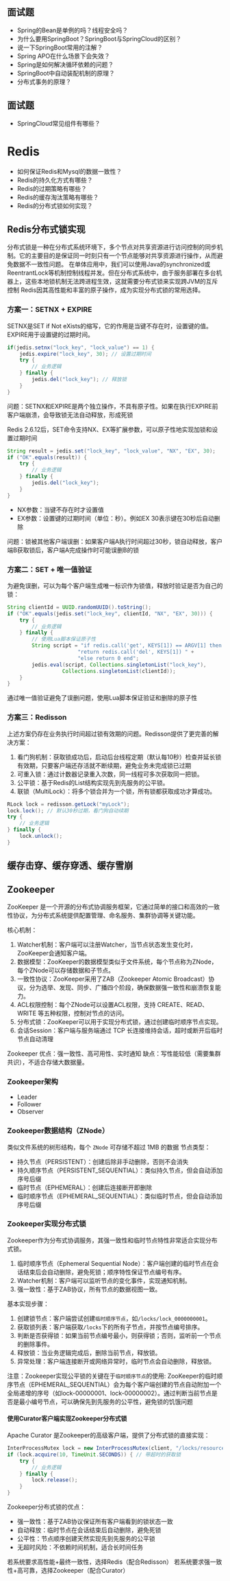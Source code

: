 ## 面试题
- Spring的Bean是单例的吗？线程安全吗？
- 为什么要用SpringBoot？SpringBoot与SpringCloud的区别？
- 说一下SpringBoot常用的注解？
- Spring APO在什么场景下会失效？
- Spring是如何解决循环依赖的问题？
- SpringBoot中自动装配机制的原理？
- 分布式事务的原理？



## 面试题

- SpringCloud常见组件有哪些？



# Redis

- 如何保证Redis和Mysql的数据一致性？
- Redis的持久化方式有哪些？
- Redis的过期策略有哪些？
- Redis的缓存淘汰策略有哪些？
- Redis的分布式锁如何实现？


## Redis分布式锁实现
分布式锁是一种在分布式系统环境下，多个节点对共享资源进行访问控制的同步机制。它的主要目的是保证同一时刻只有一个节点能够对共享资源进行操作，从而避免数据不一致性问题。
在单体应用中，我们可以使用Java的synchronized或ReentrantLock等机制控制线程并发。但在分布式系统中，由于服务部署在多台机器上，这些本地锁机制无法跨进程生效，这就需要分布式锁来实现跨JVM的互斥控制
Redis因其高性能和丰富的原子操作，成为实现分布式锁的常用选择。

### 方案一：SETNX + EXPIRE
SETNX是SET if Not eXists的缩写，它的作用是当键不存在时，设置键的值。
EXPIRE用于设置键的过期时间。
```java
if(jedis.setnx("lock_key", "lock_value") == 1) {
    jedis.expire("lock_key", 30); // 设置过期时间
    try {
        // 业务逻辑
    } finally {
        jedis.del("lock_key"); // 释放锁
    }
}
```
问题：SETNX和EXPIRE是两个独立操作，不具有原子性。如果在执行EXPIRE前客户端崩溃，会导致锁无法自动释放，形成死锁

Redis 2.6.12后，SET命令支持NX、EX等扩展参数，可以原子性地实现加锁和设置过期时间
```java
String result = jedis.set("lock_key", "lock_value", "NX", "EX", 30);
if ("OK".equals(result)) {
    try {
        // 业务逻辑
    } finally {
        jedis.del("lock_key");
    }
}
```
- NX参数：当键不存在时才设置值
- EX参数：设置键的过期时间（单位：秒）。例如EX 30表示键在30秒后自动删除


问题：锁被其他客户端误删：如果客户端A执行时间超过30秒，锁自动释放，客户端B获取锁后，客户端A完成操作时可能误删B的锁

### 方案二：SET + 唯一值验证
为避免误删，可以为每个客户端生成唯一标识作为锁值，释放时验证是否为自己的锁：
```java
String clientId = UUID.randomUUID().toString();
if ("OK".equals(jedis.set("lock_key", clientId, "NX", "EX", 30))) {
    try {
        // 业务逻辑
    } finally {
        // 使用Lua脚本保证原子性
        String script = "if redis.call('get', KEYS[1]) == ARGV[1] then " +
                       "return redis.call('del', KEYS[1]) " +
                       "else return 0 end";
        jedis.eval(script, Collections.singletonList("lock_key"), 
                  Collections.singletonList(clientId));
    }
}
```
通过唯一值验证避免了误删问题，使用Lua脚本保证验证和删除的原子性


### 方案三：Redisson
上述方案仍存在业务执行时间超过锁有效期的问题。Redisson提供了更完善的解决方案：
1. 看门狗机制：获取锁成功后，启动后台线程定期（默认每10秒）检查并延长锁有效期，只要客户端还存活就不断续期，避免业务未完成锁已过期
2. 可重入锁：通过计数器记录重入次数，同一线程可多次获取同一把锁。
3. 公平锁：基于Redis的List结构实现先到先服务的公平锁。
4. 联锁（MultiLock）：将多个锁合并为一个锁，所有锁都获取成功才算成功。

```java
RLock lock = redisson.getLock("myLock");
lock.lock(); // 默认30秒过期，看门狗自动续期
try {
    // 业务逻辑
} finally {
    lock.unlock();
}
```

## 缓存击穿、缓存穿透、缓存雪崩



## Zookeeper

ZooKeeper 是一个开源的分布式协调服务框架，它通过简单的接口和高效的一致性协议，为分布式系统提供配置管理、命名服务、集群协调等关键功能。

核心机制：
1. Watcher机制：客户端可以注册Watcher，当节点状态发生变化时，ZooKeeper会通知客户端。
2. 数据模型：ZooKeeper的数据模型类似于文件系统，每个节点称为ZNode，每个ZNode可以存储数据和子节点。
3. 一致性协议：ZooKeeper采用了ZAB（Zookeeper Atomic Broadcast）协议，分为选举、发现、同步、广播四个阶段，确保数据强一致性和崩溃恢复能力。
4. ACL权限控制：每个ZNode可以设置ACL权限，支持 CREATE、READ、WRITE 等五种权限，控制对节点的访问。
5. 分布式锁：ZooKeeper可以用于实现分布式锁，通过创建临时顺序节点实现。
6. 会话Session：客户端与服务端通过 TCP 长连接维持会话，超时或断开后临时节点自动清理


Zookeeper
优点：强一致性、高可用性、实时通知
缺点：写性能较低（需要集群共识），不适合存储大数据量。

### Zookeeper架构

- Leader
- Follower
- Observer

### Zookeeper数据结构（ZNode）
类似文件系统的树形结构，每个 `ZNode` 可存储不超过 1MB 的数据
节点类型：
- 持久节点（PERSISTENT）：创建后除非手动删除，否则不会消失
- 持久顺序节点（PERSISTENT_SEQUENTIAL）：类似持久节点，但会自动添加序号后缀
- 临时节点（EPHEMERAL）：创建后连接断开即删除
- 临时顺序节点（EPHEMERAL_SEQUENTIAL）：类似临时节点，但会自动添加序号后缀  


### Zookeeper实现分布式锁
Zookeeper作为分布式协调服务，其强一致性和临时节点特性非常适合实现分布式锁。
1. 临时顺序节点（Ephemeral Sequential Node）：客户端创建的临时节点在会话结束后会自动删除，避免死锁；顺序特性保证节点编号有序。
2. Watcher机制：客户端可以监听节点的变化事件，实现通知机制。
3. 强一致性：基于ZAB协议，所有节点的数据视图一致。

基本实现步骤：
1. 创建锁节点：客户端尝试创建`临时顺序节点`，如`/locks/lock_0000000001`。
2. 获取锁列表：客户端获取`/locks`下的所有子节点，并按节点编号排序。
3. 判断是否获得锁：如果当前节点编号最小，则获得锁；否则，监听前一个节点的删除事件。
4. 释放锁：当业务逻辑完成后，删除当前节点，释放锁。
5. 异常处理：客户端连接断开或网络异常时，临时节点会自动删除，释放锁。

注意：Zookeeper实现公平锁的关键在于`临时顺序节点`的使用:
ZooKeeper的临时顺序节点（EPHEMERAL_SEQUENTIAL）会为每个客户端创建的节点自动附加一个全局递增的序号（如lock-00000001、lock-00000002）。通过判断当前节点是否是最小编号节点，可以确保​​先到先服务​​的公平性，避免锁的饥饿问题



#### 使用Curator客户端实现Zookeeper分布式锁
Apache Curator 是Zookeeper的高级客户端，提供了分布式锁的直接实现：
```java
InterProcessMutex lock = new InterProcessMutex(client, "/locks/resource");
if (lock.acquire(10, TimeUnit.SECONDS)) { // 带超时的获取锁
    try {
        // 业务逻辑
    } finally {
        lock.release();
    }
}
```

Zookeeper分布式锁的优点：
- 强一致性：基于ZAB协议保证所有客户端看到的锁状态一致
- 自动释放：临时节点在会话结束后自动删除，避免死锁
- 公平性：节点顺序创建天然实现先到先服务的公平锁
- 无超时风险：不依赖时间机制，适合长时间任务


若系统要求高性能+最终一致性，选择Redis（配合Redisson）
若系统要求强一致性+高可靠，选择Zookeeper（配合Curator）






